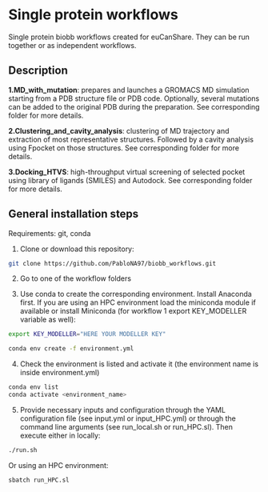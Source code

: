 # Single protein workflows

Single protein biobb workflows created for euCanShare. They can be run together or as independent workflows. 

## Description

**1.MD_with_mutation**: prepares and launches a GROMACS MD simulation starting from a PDB structure file or PDB code. Optionally, several mutations can be added to the original PDB during the preparation. See corresponding folder for more details.

**2.Clustering_and_cavity_analysis**: clustering of MD trajectory and extraction of most representative structures. Followed by a cavity analysis using Fpocket on those structures. See corresponding folder for more details.

**3.Docking_HTVS**: high-throughput virtual screening of selected pocket using library of ligands (SMILES) and Autodock. See corresponding folder for more details.

## General installation steps

Requirements: git, conda

1. Clone or download this repository:

```bash
git clone https://github.com/PabloNA97/biobb_workflows.git
```

2. Go to one of the workflow folders 

3. Use conda to create the corresponding environment. Install Anaconda first. If you are using an HPC environment load the miniconda module if available or install Miniconda (for workflow 1 export KEY_MODELLER variable as well):

```bash
export KEY_MODELLER="HERE YOUR MODELLER KEY"
```

```bash
conda env create -f environment.yml
```

4. Check the environment is listed and activate it (the environment name is inside environment.yml)

```bash
conda env list
conda activate <environment_name>
```

5. Provide necessary inputs and configuration through the YAML configuration file (see input.yml or input_HPC.yml) or through the command line arguments (see run_local.sh or run_HPC.sl). Then execute either in locally:

```bash
./run.sh
```

Or using an HPC environment:

```bash
sbatch run_HPC.sl
```

